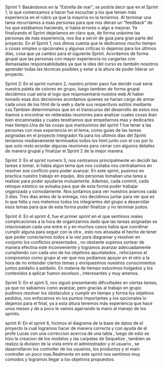 Sprint 1:
Basándonos en la "Estrella de mar", se podría decir que en el Sprint 1, lo que comenzamos a hacer fue escuchar a los que tenían más experiencia en el rubro ya que la mayoría no la teníamos. Al terminar una tarea recurríamos a esas personas para que nos dieran un “feedback” de los que estábamos haciendo, si había errores o algo a mejorar. Ya finalizando el Sprint dejaríamos en claro que, de forma unánime las personas de más experiencia, nos iba a servir de guía para gran parte del proyecto. En el Sprint 1, nos dimos cuenta que le dedicamos mucho tiempo a cosas simples u opcionales y algunas críticas lo dejamos para los últimos días, cosa que ya cambio para el siguiente Sprint. Acordamos de forma grupal que las personas con mayor experiencia no cargarlas con demasiadas responsabilidades ya que la idea del curso es también nosotros aprender todas las técnicas posibles y estar a la altura de poder liderar un proyecto.

Sprint 2:
En el sprint numero 2, nuestro primer paso fue decidir cual seria nuestra paleta de colores en grupo, luego tambien de forma grupal decidimos cual seria el logo que respresentaria nuestra web.Al haber tomado esas dos decisiones acordamos quienes se harian cargo de armar cada unos de los html de la web y darle sus respectivos estilos mediante css.Tambien determinamos que en el transcurso del desarrollo de estos nos ibamos a encontrar en reiteradas reuniones para analizar cuales cosas iban bien encaminadas y cuales tendriamos que empeñarnos mas y dedicarles mas tiempo.Una de las cosas que mantuvimos del sprint 1 fue tener a las personas con mas experiencia en el tema, como guias de las tareas asignadas en el proyecto integrador.Ya para los ultimos dias del Sprint teniamos medianamente terminados todos los html junto con el css por lo que solo resto acordar algunas reuniones para cerrar con algunos detalles de manera grupal y finalizar el Sprint 2 de la mejor manera.

Sprint 3:
En el sprint numero 3, nos centramos principalmente en decidir las tareas a tomar, si habia algun tema que nos costaba nos centrabamos en resolver ese conflicto para poder avanzar. En este sprint, pusimos en practica nuestro trabajo en equipo, dos personas tomaban una tarea a realizar para poder ayudarse mutuamente. Ademas, cada commit, cada retoque estetico se avisaba para que de esta forma poder trabajar organizada y comodamente. Nos juntamos para ver nuestros avances cada 3 dias. Tres dias antes de la entrega, nos decidimos juntar para ver que es lo que falta y nos metemos todos los integrantes del grupo a desarrollar esos temas para que de esta forma poder finalizar y no terminar justos.


Sprint 4:
En el sprint 4, fue el primer sprint en el que sentimos reales complicaciones a la hora de organizarnos dado que las tareas asignadas se relacionaban cada una entre si y en muchos casos habia que coordinar cumplir alguna para seguir con la otra , esto nos atrasaba el hecho de tener que poder conectarnos todos a la vez para diagramar y resolver en conjunto los conflictos presentados  , no obstante supimos sortear de manera efectiva este inconveniente y logramos avanzar adecuadamente cumpliendo con cada uno de los objetivos apuntalados , reforzamos el compromiso como grupo al ver que nos podiamos apoyar en el otro a la hora de no entender ciertos temas y enriquesimos nuestros conocimientos juntos peldaño a peldaño.
En materia de tiempo estuvimos holgados y los contenidos a aplicar fueron excelsos , interesantes y muy amenos.

Sprint 5:
En el spint 5, nos siguió presentando dificultades en ciertas tareas, ya que no sabíamos como avanzar, pero gracias al trabajo en grupo pudimos resolver los obstáculos y cumplir en tiempo y forma los objetivos pedidos, nos enfocamos en los puntos importantes y los opcionales lo dejamos para el final, ya a esta altura tenemos más experiencia que hace unos meses y de a poco le vamos agarrando la mano al manejo de los sprints.


sprint 6:
En el sprint 6, hicimos el diagrama de la base de datos de el proyecto la cual logramos hacer de manera correcta y con ayuda de el profe Lucas con una correccion acercva de una tabla , luego de esto se hizo la creacion de los modelos y las carpetas de Sequelize , tambien se realizo la division de la vista entre el administrador y el usuario , se dasarrollaron los controller de los usuarios, los productos y el main controller un poco mas.Realmente en este sprint nos sentimos muy comodos y logramos llegar a los objetivos propuestos.
